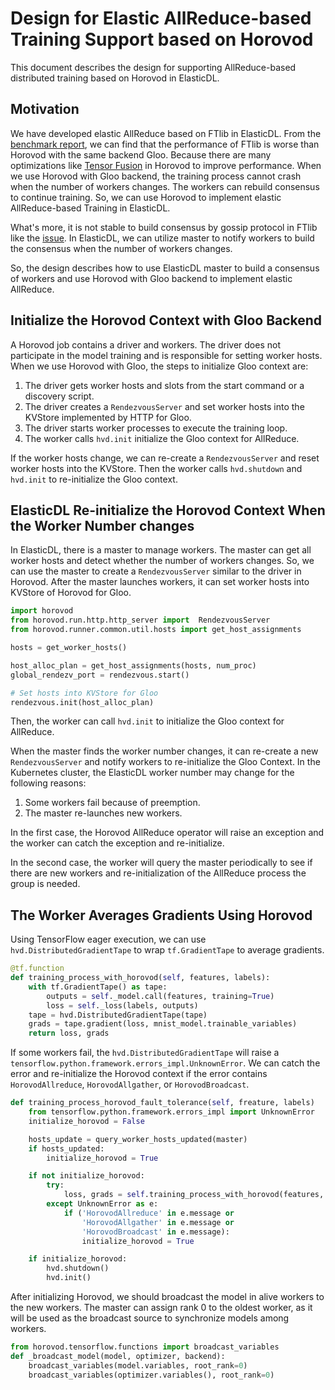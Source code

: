 # Design for Elastic AllReduce-based Training Support based on Horovod

This document describes the design for supporting AllReduce-based distributed
training based on Horovod in ElasticDL.

## Motivation

We have developed elastic AllReduce based on FTlib in ElasticDL.
From the [benchmark report](../benchmark/ftlib_benchmark.md), we can
find that the performance of FTlib is worse than Horovod with the
same backend Gloo. Because there are many optimizations like
[Tensor Fusion](https://horovod.readthedocs.io/en/latest/tensor-fusion_include.html)
in Horovod to improve performance. When we use Horovod with Gloo backend,
the training process cannot crash when the number of workers
changes. The workers can rebuild consensus to continue training.
So, we can use Horovod to implement elastic AllReduce-based Training
in ElasticDL.

What's more, it is not stable to build consensus by gossip protocol in FTlib
like the [issue](https://github.com/sql-machine-learning/elasticdl/issues/2192#issuecomment-664096185).
In ElasticDL, we can utilize master to notify workers to build
the consensus when the number of workers changes.

So, the design describes how to use ElasticDL master to build a consensus of workers
and use Horovod with Gloo backend to implement elastic AllReduce.

## Initialize the Horovod Context with Gloo Backend

A Horovod job contains a driver and workers. The driver does not participate
in the model training and is responsible for setting worker hosts.
When we use Horovod with Gloo, the steps to initialize Gloo context are:

1. The driver gets worker hosts and slots from the start command or a discovery
script.
1. The driver creates a `RendezvousServer` and set worker hosts into the KVStore
implemented by HTTP for Gloo.
1. The driver starts worker processes to execute the training loop.
1. The worker calls `hvd.init` initialize the Gloo context for AllReduce.

If the worker hosts change, we can re-create a `RendezvousServer` and reset
worker hosts into the KVStore. Then the worker calls `hvd.shutdown` and `hvd.init`
to re-initialize the Gloo context.

## ElasticDL Re-initialize the Horovod Context When the Worker Number changes

In ElasticDL, there is a master to manage workers. The master can get all worker
hosts and detect whether the number of workers changes. So, we can use the master to create a
`RendezvousServer` similar to the driver in Horovod. After the master launches
workers, it can set worker hosts into KVStore of Horovod for Gloo.

```python
import horovod
from horovod.run.http.http_server import  RendezvousServer
from horovod.runner.common.util.hosts import get_host_assignments

hosts = get_worker_hosts()

host_alloc_plan = get_host_assignments(hosts, num_proc)
global_rendezv_port = rendezvous.start()

# Set hosts into KVStore for Gloo
rendezvous.init(host_alloc_plan)
```

Then, the worker can call `hvd.init` to initialize the Gloo context for
AllReduce.

When the master finds the worker number changes, it can re-create a new
`RendezvousServer` and notify workers to re-initialize the Gloo Context.
In the Kubernetes cluster, the ElasticDL worker number may change for the
following reasons:

1. Some workers fail because of preemption.
1. The master re-launches new workers.

In the first case, the Horovod AllReduce operator will raise an exception
and the worker can catch the exception and re-initialize.

In the second case, the worker will query the master periodically to see
if there are new workers and re-initialization of the AllReduce process
the group is needed.

## The Worker Averages Gradients Using Horovod

Using TensorFlow eager execution, we can use `hvd.DistributedGradientTape`
to wrap `tf.GradientTape` to average gradients.

```python
@tf.function
def training_process_with_horovod(self, features, labels):
    with tf.GradientTape() as tape:
        outputs = self._model.call(features, training=True)
        loss = self._loss(labels, outputs)
    tape = hvd.DistributedGradientTape(tape)
    grads = tape.gradient(loss, mnist_model.trainable_variables)
    return loss, grads
```

If some workers fail, the `hvd.DistributedGradientTape` will raise
a `tensorflow.python.framework.errors_impl.UnknownError`. We can catch
the error and re-initialize the Horovod context if the error contains
`HorovodAllreduce`, `HorovodAllgather`, or `HorovodBroadcast`.

```python
def training_process_horovod_fault_tolerance(self, freature, labels)
    from tensorflow.python.framework.errors_impl import UnknownError
    initialize_horovod = False

    hosts_update = query_worker_hosts_updated(master)
    if hosts_updated:
        initialize_horovod = True

    if not initialize_horovod:
        try:
            loss, grads = self.training_process_with_horovod(features, labels)
        except UnknownError as e:
            if ('HorovodAllreduce' in e.message or
                'HorovodAllgather' in e.message or
                'HorovodBroadcast' in e.message):
                initialize_horovod = True

    if initialize_horovod:
        hvd.shutdown()
        hvd.init()
```

After initializing Horovod, we should broadcast the model in alive workers to
the new workers. The master can assign rank 0 to the oldest worker, as it will
be used as the broadcast source to synchronize models among workers.

```python
from horovod.tensorflow.functions import broadcast_variables
def _broadcast_model(model, optimizer, backend):
    broadcast_variables(model.variables, root_rank=0)
    broadcast_variables(optimizer.variables(), root_rank=0)
```
